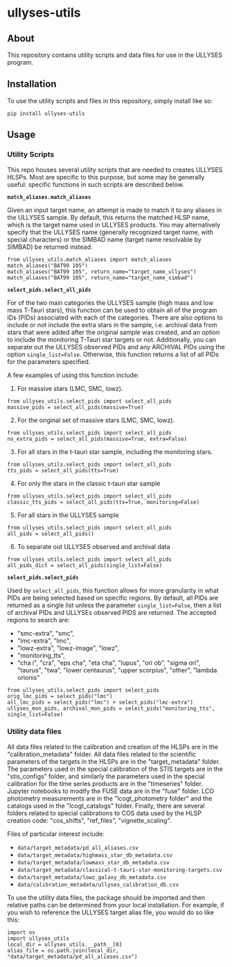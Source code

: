 # ullyses-utils

## About

This repository contains utility scripts and data files for use in the ULLYSES program.

## Installation

To use the utility scripts and files in this repository, simply install like so:
```
pip install ullyses-utils
```
## Usage

### Utility Scripts
This repo houses several utility scripts that are needed to creates ULLYSES HLSPs. Most are specific to this purpose, but some may be generally useful: specific functions in such scripts are described below.

**`match_aliases.match_aliases`**

Given an input target name, an attempt is made to match it to any aliases in the ULLYSES sample.
By default, this returns the matched HLSP name, which is the target name used in ULLYSES products. You may alternatively specify that the ULLYSES name (generally recognized target name, with special characters) or the SIMBAD name (target name resolvable by SIMBAD) be returned instead.

```
from ullyses_utils.match_aliases import match_aliases
match_aliases("BAT99 105")
match_aliases("BAT99 105", return_name="target_name_ullyses")
match_aliases("BAT99 105", return_name="target_name_simbad")
```

**`select_pids.select_all_pids`**

For of the two main categories the ULLYSES sample (high mass and low mass T-Tauri stars), this function can be used to obtain all of the program IDs (PIDs) associated with each of the categories. There are also options to include or not include the extra stars in the sample, i.e. archival data from stars that were added after the original sample was created, and an option to include the monitoring T-Tauri star targets or not. Additionally, you can separate out the ULLYSES observed PIDs and any ARCHIVAL PIDs using the option `single_list=False`. Otherwise, this function returns a list of all PIDs for the parameters specified.

A few examples of using this function include:
1) For massive stars (LMC, SMC, lowz).
```
from ullyses_utils.select_pids import select_all_pids
massive_pids = select_all_pids(massive=True)
```
2) For the original set of massive stars (LMC, SMC, lowz).
```
from ullyses_utils.select_pids import select_all_pids
no_extra_pids = select_all_pids(massive=True, extra=False)
```
3) For all stars in the t-tauri star sample, including the monitoring stars.
```
from ullyses_utils.select_pids import select_all_pids
tts_pids = select_all_pids(tts=True)
```
4) For only the stars in the classic t-tauri star sample
```
from ullyses_utils.select_pids import select_all_pids
classic_tts_pids = select_all_pids(tts=True, monitoring=False)
```
5) For all stars in the ULLYSES sample
```
from ullyses_utils.select_pids import select_all_pids
all_pids = select_all_pids()
```
6) To separate out ULLYSES observed and archival data
```
from ullyses_utils.select_pids import select_all_pids
all_pids_dict = select_all_pids(single_list=False)
```

**`select_pids.select_pids`**

Used by `select_all_pids`, this function allows for more granularity in what PIDs are being selected based on specific regions. By default, all PIDs are returned as a single list unless the parameter `single_list=False`, then a list of archival PIDs and ULLYSEs observed PIDS are returned. The accepted regions to search are:
 - "smc-extra", "smc",
 - "lmc-extra", "lmc",
 - "lowz-extra", "lowz-image", "lowz",
 - "monitoring_tts",
 - "cha i", "cra", "eps cha", "eta cha", "lupus", "ori ob", "sigma ori", "taurus", "twa", "lower centaurus", "upper scorpius", "other", "lambda orionis"

```
from ullyses_utils.select_pids import select_pids
orig_lmc_pids = select_pids("lmc")
all_lmc_pids = select_pids("lmc") + select_pids("lmc-extra")
ullyses_mon_pids, archival_mon_pids = select_pids("monitoring_tts", single_list=False)
```

### Utility data files

All data files related to the calibration and creation of the HLSPs are in the "calibration_metadata" folder. All data files related to the scientific parameters of the targets in the HLSPs are in the "target_metadata" folder. The parameters used in the special calibration of the STIS targets are in the "stis_configs" folder, and similarly the parameters used in the special calibration for the time series products are in the "timeseries" folder. Jupyter notebooks to modify the FUSE data are in the "fuse" folder. LCO photometry measurements are in the "lcogt_photometry folder" and the catalogs used in the "lcogt_catalogs" folder. Finally, there are several folders related to special calibrations to COS data used by the HLSP creation code: "cos_shifts", "ref_files", "vignette_scaling". 

Files of particular interest include:
- `data/target_metadata/pd_all_aliases.csv`
- `data/target_metadata/highmass_star_db_metadata.csv`
- `data/target_metadata/lowmass_star_db_metadata.csv`
- `data/target_metadata/classical-t-tauri-star-monitoring-targets.csv`
- `data/target_metadata/lowz_galaxy_db_metadata.csv`
- `data/calibration_metadata/ullyses_calibration_db.csv`

To use the utility data files, the package should be imported and then relative paths can be determined from your local installation.
For example, if you wish to reference the ULLYSES target alias file, you would do so like this:
```
import os
import ullyses_utils
local_dir = ullyses_utils.__path__[0]
alias_file = os.path.join(local_dir, "data/target_metadata/pd_all_aliases.csv")
```
